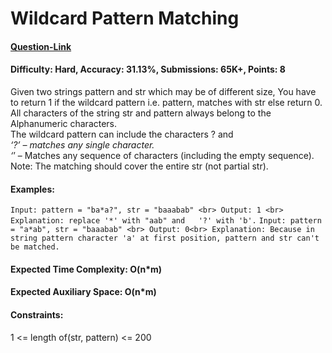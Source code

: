 # Wildcard Pattern Matching
#### [Question-Link](https://www.geeksforgeeks.org/problems/wildcard-pattern-matching/1)
#### Difficulty: Hard, Accuracy: 31.13%, Submissions: 65K+, Points: 8

Given two strings pattern and str which may be of different size, You have to return 1 if the wildcard pattern i.e. pattern, matches with str else return 0. All characters of the string str and pattern always belong to the Alphanumeric characters.
<br>
The wildcard pattern can include the characters ? and *<br>
‘?’ – matches any single character.<br>
‘*’ – Matches any sequence of characters (including the empty sequence).
<br>
Note: The matching should cover the entire str (not partial str).
<br>
#### Examples:
`
Input: pattern = "ba*a?", str = "baaabab" <br>
Output: 1 <br>
Explanation: replace '*' with "aab" and  
'?' with 'b'.
`
`
Input: pattern = "a*ab", str = "baaabab" <br>
Output: 0<br>
Explanation: Because in string pattern character 'a' at first position,
pattern and str can't be matched. 
`
#### Expected Time Complexity: O(n*m)
#### Expected Auxiliary Space: O(n*m)

#### Constraints:
1 <= length of(str, pattern) <= 200
